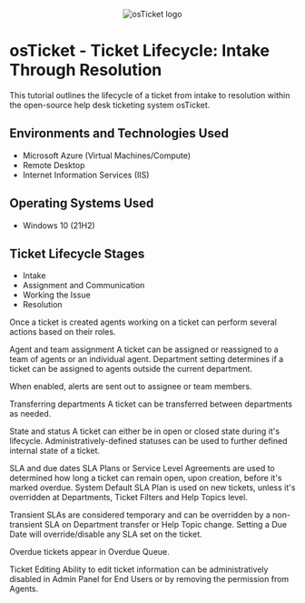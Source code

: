 <p align="center">
<img src="https://i.imgur.com/Clzj7Xs.png" alt="osTicket logo"/>
</p>

<h1>osTicket - Ticket Lifecycle: Intake Through Resolution</h1>
This tutorial outlines the lifecycle of a ticket from intake to resolution within the open-source help desk ticketing system osTicket.<br />

<h2>Environments and Technologies Used</h2>

- Microsoft Azure (Virtual Machines/Compute)
- Remote Desktop
- Internet Information Services (IIS)

<h2>Operating Systems Used </h2>

- Windows 10</b> (21H2)

<h2>Ticket Lifecycle Stages</h2>

- Intake
- Assignment and Communication
- Working the Issue
- Resolution

Once a ticket is created agents working on a ticket can perform several actions based on their roles.

Agent and team assignment
A ticket can be assigned or reassigned to a team of agents or an individual agent. Department setting determines if a ticket can be assigned to agents outside the current department.

When enabled, alerts are sent out to assignee or team members.

Transferring departments
A ticket can be transferred between departments as needed.

State and status
A ticket can either be in open or closed state during it's lifecycle. Administratively-defined statuses can be used to further defined internal state of a ticket.

SLA and due dates
SLA Plans or Service Level Agreements are used to determined how long a ticket can remain open, upon creation, before it's marked overdue. System Default SLA Plan is used on new tickets, unless it's overridden at Departments, Ticket Filters and Help Topics level.

Transient SLAs are considered temporary and can be overridden by a non-transient SLA on Department transfer or Help Topic change. Setting a Due Date will override/disable any SLA set on the ticket.

Overdue tickets appear in Overdue Queue.

Ticket Editing
Ability to edit ticket information can be administratively disabled in Admin Panel for End Users or by removing the permission from Agents.
